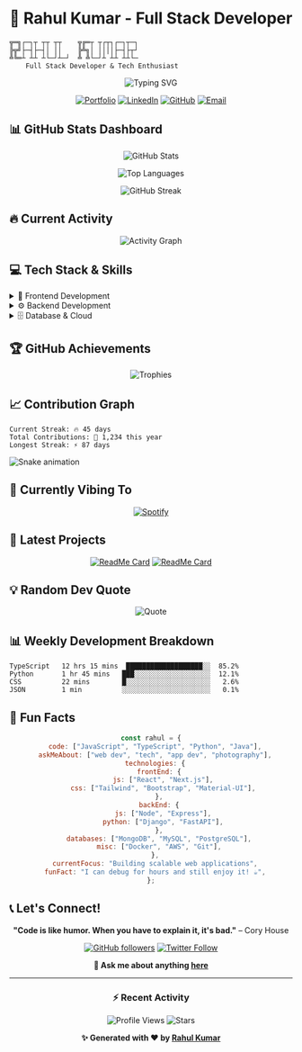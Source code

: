 # 🚀 Rahul Kumar - Full Stack Developer

```ascii
╦═╗┌─┐┬ ┬┬ ┬┬    ╦╔═┬ ┬┌┬┐┌─┐┬─┐
╠╦╝├─┤├─┤│ ││    ╠╩╗│ ││││├─┤├┬┘
╩╚═┴ ┴┴ ┴└─┘┴─┘  ╩ ╩└─┘┴ ┴┴ ┴┴└─
    Full Stack Developer & Tech Enthusiast
```

<div align="center">

![Typing SVG](https://readme-typing-svg.herokuapp.com?font=Fira+Code&duration=3000&pause=1000&color=00D8FF&center=true&vCenter=true&width=435&lines=Full+Stack+Developer;React+%7C+Node.js+%7C+Python;Always+learning+new+things;Building+the+future+with+code!)

[![Portfolio](https://img.shields.io/badge/Portfolio-FF5722?style=for-the-badge&logo=todoist&logoColor=white)](https://rahul-akumar.github.io/portfolio/)
[![LinkedIn](https://img.shields.io/badge/LinkedIn-0077B5?style=for-the-badge&logo=linkedin&logoColor=white)](https://linkedin.com/in/yourprofile)
[![GitHub](https://img.shields.io/badge/GitHub-100000?style=for-the-badge&logo=github&logoColor=white)](https://github.com/rahul-akumar)
[![Email](https://img.shields.io/badge/Email-D14836?style=for-the-badge&logo=gmail&logoColor=white)](mailto:your.email@gmail.com)

</div>

## 📊 GitHub Stats Dashboard

<div align="center">

![GitHub Stats](https://github-readme-stats.vercel.app/api?username=rahul-akumar&show_icons=true&theme=radical&hide_border=true&count_private=true&include_all_commits=true)

![Top Languages](https://github-readme-stats.vercel.app/api/top-langs/?username=rahul-akumar&layout=compact&theme=radical&hide_border=true&langs_count=8)

![GitHub Streak](https://streak-stats.demolab.com/?user=rahul-akumar&theme=radical&hide_border=true)

</div>

## 🔥 Current Activity

<div align="center">

![Activity Graph](https://activity-graph.herokuapp.com/graph?username=rahul-akumar&theme=react-dark&hide_border=true&area=true)

</div>

## 💻 Tech Stack & Skills

<details>
<summary>🎨 Frontend Development</summary>

![React](https://img.shields.io/badge/react-%2320232a.svg?style=for-the-badge&logo=react&logoColor=%2361DAFB)
![Next JS](https://img.shields.io/badge/Next-black?style=for-the-badge&logo=next.js&logoColor=white)
![TypeScript](https://img.shields.io/badge/typescript-%23007ACC.svg?style=for-the-badge&logo=typescript&logoColor=white)
![JavaScript](https://img.shields.io/badge/javascript-%23323330.svg?style=for-the-badge&logo=javascript&logoColor=%23F7DF1E)
![HTML5](https://img.shields.io/badge/html5-%23E34F26.svg?style=for-the-badge&logo=html5&logoColor=white)
![CSS3](https://img.shields.io/badge/css3-%231572B6.svg?style=for-the-badge&logo=css3&logoColor=white)
![TailwindCSS](https://img.shields.io/badge/tailwindcss-%2338B2AC.svg?style=for-the-badge&logo=tailwind-css&logoColor=white)

**Skill Level:** ████████████████████ 95%

</details>

<details>
<summary>⚙️ Backend Development</summary>

![NodeJS](https://img.shields.io/badge/node.js-6DA55F?style=for-the-badge&logo=node.js&logoColor=white)
![Express.js](https://img.shields.io/badge/express.js-%23404d59.svg?style=for-the-badge&logo=express&logoColor=%2361DAFB)
![Python](https://img.shields.io/badge/python-3670A0?style=for-the-badge&logo=python&logoColor=ffdd54)
![Django](https://img.shields.io/badge/django-%23092E20.svg?style=for-the-badge&logo=django&logoColor=white)
![FastAPI](https://img.shields.io/badge/FastAPI-005571?style=for-the-badge&logo=fastapi)

**Skill Level:** ██████████████████ 90%

</details>

<details>
<summary>🗄️ Database & Cloud</summary>

![MongoDB](https://img.shields.io/badge/MongoDB-%234ea94b.svg?style=for-the-badge&logo=mongodb&logoColor=white)
![MySQL](https://img.shields.io/badge/mysql-%2300f.svg?style=for-the-badge&logo=mysql&logoColor=white)
![PostgreSQL](https://img.shields.io/badge/postgres-%23316192.svg?style=for-the-badge&logo=postgresql&logoColor=white)
![AWS](https://img.shields.io/badge/AWS-%23FF9900.svg?style=for-the-badge&logo=amazon-aws&logoColor=white)
![Google Cloud](https://img.shields.io/badge/GoogleCloud-%234285F4.svg?style=for-the-badge&logo=google-cloud&logoColor=white)

**Skill Level:** █████████████████ 85%

</details>

## 🏆 GitHub Achievements

<div align="center">

![Trophies](https://github-profile-trophy.vercel.app/?username=rahul-akumar&theme=radical&no-frame=true&no-bg=true&margin-w=4&row=1)

</div>

## 📈 Contribution Graph

```text
Current Streak: 🔥 45 days
Total Contributions: 🎯 1,234 this year
Longest Streak: ⚡ 87 days
```

![Snake animation](https://raw.githubusercontent.com/rahul-akumar/rahul-akumar/output/snake.svg)

## 🎵 Currently Vibing To

<div align="center">

[![Spotify](https://spotify-recently-played-readme.vercel.app/api?user=YOUR_SPOTIFY_USER)](https://open.spotify.com/user/YOUR_SPOTIFY_USER)

</div>

## 🔧 Latest Projects

<div align="center">

[![ReadMe Card](https://github-readme-stats.vercel.app/api/pin/?username=rahul-akumar&repo=portfolio&theme=radical&hide_border=true)](https://github.com/rahul-akumar/portfolio)
[![ReadMe Card](https://github-readme-stats.vercel.app/api/pin/?username=rahul-akumar&repo=your-awesome-project&theme=radical&hide_border=true)](https://github.com/rahul-akumar/your-awesome-project)

</div>

## 💡 Random Dev Quote

<div align="center">

![Quote](https://quotes-github-readme.vercel.app/api?type=horizontal&theme=radical)

</div>

## 📊 Weekly Development Breakdown

```text
TypeScript   12 hrs 15 mins  ███████████████████░░  85.2%
Python       1 hr 45 mins   ███░░░░░░░░░░░░░░░░░░░  12.1%
CSS          22 mins        █░░░░░░░░░░░░░░░░░░░░░   2.6%
JSON         1 min          ░░░░░░░░░░░░░░░░░░░░░░   0.1%
```

## 🌟 Fun Facts

<div align="center">

```javascript
const rahul = {
  code: ["JavaScript", "TypeScript", "Python", "Java"],
  askMeAbout: ["web dev", "tech", "app dev", "photography"],
  technologies: {
    frontEnd: {
      js: ["React", "Next.js"],
      css: ["Tailwind", "Bootstrap", "Material-UI"],
    },
    backEnd: {
      js: ["Node", "Express"],
      python: ["Django", "FastAPI"],
    },
    databases: ["MongoDB", "MySQL", "PostgreSQL"],
    misc: ["Docker", "AWS", "Git"],
  },
  currentFocus: "Building scalable web applications",
  funFact: "I can debug for hours and still enjoy it! ☕",
};
```

</div>

## 📞 Let's Connect!

<div align="center">

**"Code is like humor. When you have to explain it, it's bad."** – Cory House

[![GitHub followers](https://img.shields.io/github/followers/rahul-akumar?label=Follow&style=social)](https://github.com/rahul-akumar)
[![Twitter Follow](https://img.shields.io/twitter/follow/yourusername?style=social)](https://twitter.com/yourusername)

**💬 Ask me about anything [here](https://github.com/rahul-akumar/rahul-akumar/issues)**

</div>

---

<div align="center">

### ⚡ Recent Activity

<!--START_SECTION:activity-->
<!--END_SECTION:activity-->

![Profile Views](https://komarev.com/ghpvc/?username=rahul-akumar&color=brightgreen&style=flat-square&label=Profile+Views)
![Stars](https://img.shields.io/github/stars/rahul-akumar?affiliations=OWNER%2CCOLLABORATOR&style=social)

**✨ Generated with ❤️ by [Rahul Kumar](https://rahul-akumar.github.io/portfolio/)**

</div>

<!-- GitHub Action for updating README -->
<!--
Create a GitHub Action (.github/workflows/update-readme.yml) for dynamic updates:

name: Update README
on:
  schedule:
    - cron: '0 0 * * *'  # Daily at midnight
  workflow_dispatch:

jobs:
  update-readme:
    runs-on: ubuntu-latest
    steps:
      - uses: actions/checkout@v2
      - uses: jamesgeorge007/github-activity-readme@master
        env:
          GITHUB_TOKEN: ${{ secrets.GITHUB_TOKEN }}
-->
